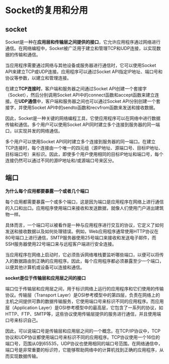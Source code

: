 # Socket的复用和分用

## socket

Socket是一种在**应用层和传输层之间提供的接口**，它允许应用程序通过网络进行通信。在网络编程中，Socket被广泛用于建立和管理TCP和UDP连接，以实现数据的传输和通信。

当应用程序需要通过网络与其他设备或服务器进行通信时，它可以使用Socket API来建立TCP或UDP连接。应用程序可以通过Socket API指定IP地址、端口号和协议等参数，以建立和管理连接。

在建立**TCP连接时**，客户端和服务器之间通过Socket API创建一个套接字（Socket），然后分别调用Socket API中的connect函数和accept函数来建立连接。在**UDP通信**中，客户端和服务器之间也可以通过Socket API分别创建一个套接字，并使用Socket API中的sendto函数和recvfrom函数来发送和接收数据。

因此，Socket是一种关键的网络编程工具，它使应用程序可以在网络中进行数据传输和通信。多个用户可以使用Socket API同时建立多个连接到服务器的同一端口，以实现并发的网络通信。

多个用户可以使用Socket API同时建立多个连接到服务器的同一端口。在建立TCP连接时，每个连接由一个唯一的四元组（源IP地址、源端口号、目标IP地址、目标端口号）来标识。因此，即使多个用户使用相同的目标IP地址和端口号，每个连接仍然可以通过不同的源IP地址和/或源端口号来区分。

## 端口

**为什么每个应用都要暴露一个或者几个端口**

每个应用都需要暴露一个或多个端口，这是因为端口是应用程序在网络上进行通信的入口和出口。应用程序使用端口来接收和发送数据，就像人们使用门户进出建筑物一样。

具体而言，一个端口可以被看作是一种与应用程序进行交互的协议，它定义了如何发送和接收数据以及如何处理错误。例如，Web应用程序通常使用HTTP协议在80号端口上进行通信，SMTP服务器使用25号端口来接收和发送电子邮件，而SSH服务器使用22号端口来与远程客户端进行安全连接。

当应用程序在网络上启动时，它必须告诉网络堆栈要监听哪些端口，以便可以将传入的数据路由到正确的应用程序。因此，每个应用程序都必须暴露至少一个端口，以便其他计算机或设备可以连接和通信。

**socket是位于传输层和应用层之间的接口**

端口位于传输层和应用层之间，用于标识网络上运行的应用程序和它们使用的传输协议。传输层（Transport Layer）是OSI参考模型中的第四层，负责在网络上的主机之间提供可靠的数据传输服务，它使用端口号来标识不同的应用程序。而应用层（Application Layer）是OSI参考模型中的最高层，它包含了一系列的协议，如HTTP、FTP、SMTP等，这些协议使用传输层提供的服务进行通信，并且使用端口号来标识自己。

因此，可以说端口号是传输层和应用层之间的一个概念。在TCP/IP协议中，TCP协议和UDP协议都使用端口号来标识不同的应用程序。TCP协议使用一个16位的端口号，范围从0到65535，UDP协议也使用相同的端口号范围。在网络通信中，端口号是非常重要的标识符，它能够帮助网络中的计算机找到正确的应用程序，从而实现数据传输。

